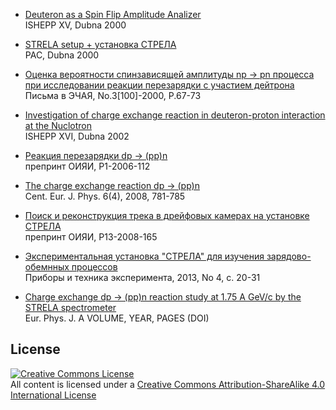 * [Deuteron as a Spin Flip Amplitude Analizer](https://github.com/musinsky/articles/tree/master/2000_ISHEPP_XV)<br />
ISHEPP XV, Dubna 2000

* [STRELA setup + установка СТРЕЛА](https://github.com/musinsky/articles/tree/master/2000_PAC)<br />
PAC, Dubna 2000

* [Оценка вероятности спинзависящей амплитуды np → pn процесса при исследовании реакции перезарядки с участием дейтрона](https://github.com/musinsky/articles/tree/master/2000_PANL)<br />
Письма в ЭЧАЯ, No.3[100]-2000, P.67-73

* [Investigation of charge exchange reaction in deuteron-proton interaction at the Nuclotron](https://github.com/musinsky/articles/tree/master/2002_ISHEPP_XVI)<br />
ISHEPP XVI, Dubna 2002

* [Реакция перезарядки dp → (pp)n](https://github.com/musinsky/articles/tree/master/2006_preprintJINR)<br />
препринт ОИЯИ, P1-2006-112

* [The charge exchange reaction dp → (pp)n](https://github.com/musinsky/articles/tree/master/2008_CEJP)<br />
Cent. Eur. J. Phys. 6(4), 2008, 781-785

* [Поиск и реконструкция трека в дрейфовых камерах на установке СТРЕЛА](https://github.com/musinsky/articles/tree/master/2008_preprintJINR)<br />
препринт ОИЯИ, P13-2008-165

* [Экспериментальная установка "СТРЕЛА" для изучения зарядово-обемнных процессов](https://github.com/musinsky/articles/tree/master/2012_PTE)<br />
Приборы и техника эксперимента, 2013, No 4, с. 20-31

* [Charge exchange dp → (pp)n reaction study at 1.75 A GeV/c by the STRELA spectrometer](https://github.com/musinsky/articles/tree/master/2021_EPJA)<br />
Eur. Phys. J. A VOLUME, YEAR, PAGES (DOI)

License
-------
<a rel="license" href="http://creativecommons.org/licenses/by-sa/4.0/"><img alt="Creative Commons License" style="border-width:0" src="https://i.creativecommons.org/l/by-sa/4.0/88x31.png" /></a><br />All content is licensed under a <a rel="license" href="http://creativecommons.org/licenses/by-sa/4.0/">Creative Commons Attribution-ShareAlike 4.0 International License</a>
